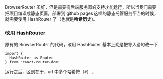 BrowserRouter 虽好，但是需要有后端服务器的支持才能运行，所以当我们需要把项目编译成静态页面，部署到 github pages 这样的静态托管服务平台的时候，就需要使用 HashRouter 了（也就是**哈希历史**）。


### 改用 HashRouter

原有的 BrowserRouter 的代码，改用 HashRouter 基本上就是把导入语句改一下

```
import {
  HashRouter as Router
} from 'react-router-dom'
```

运行之后，区别在于，url 中多个哈希符（`#`） 。

